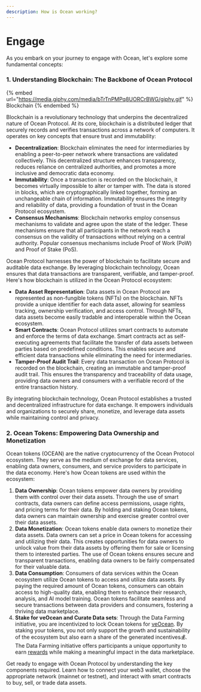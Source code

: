 ```yaml
---
description: How is Ocean working?
---
```


# Engage

As you embark on your journey to engage with Ocean, let's explore some fundamental concepts:

### 1. Understanding Blockchain: The Backbone of Ocean Protocol

{% embed url="https://media.giphy.com/media/bTrTnPMPq8UORCrBWG/giphy.gif" %}
Blockchain
{% endembed %}

Blockchain is a revolutionary technology that underpins the decentralized nature of Ocean Protocol. At its core, blockchain is a distributed ledger that securely records and verifies transactions across a network of computers. It operates on key concepts that ensure trust and immutability:

* **Decentralization**: Blockchain eliminates the need for intermediaries by enabling a peer-to-peer network where transactions are validated collectively. This decentralized structure enhances transparency, reduces reliance on centralized authorities, and promotes a more inclusive and democratic data economy.
* **Immutability**: Once a transaction is recorded on the blockchain, it becomes virtually impossible to alter or tamper with. The data is stored in blocks, which are cryptographically linked together, forming an unchangeable chain of information. Immutability ensures the integrity and reliability of data, providing a foundation of trust in the Ocean Protocol ecosystem.
* **Consensus Mechanisms**: Blockchain networks employ consensus mechanisms to validate and agree upon the state of the ledger. These mechanisms ensure that all participants in the network reach a consensus on the validity of transactions without relying on a central authority. Popular consensus mechanisms include Proof of Work (PoW) and Proof of Stake (PoS).

Ocean Protocol harnesses the power of blockchain to facilitate secure and auditable data exchange. By leveraging blockchain technology, Ocean ensures that data transactions are transparent, verifiable, and tamper-proof. Here's how blockchain is utilized in the Ocean Protocol ecosystem:

* **Data Asset Representation**: Data assets in Ocean Protocol are represented as non-fungible tokens (NFTs) on the blockchain. NFTs provide a unique identifier for each data asset, allowing for seamless tracking, ownership verification, and access control. Through NFTs, data assets become easily tradable and interoperable within the Ocean ecosystem.
* **Smart Contracts**: Ocean Protocol utilizes smart contracts to automate and enforce the terms of data exchange. Smart contracts act as self-executing agreements that facilitate the transfer of data assets between parties based on predefined conditions. This enables secure and efficient data transactions while eliminating the need for intermediaries.
* **Tamper-Proof Audit Trail**: Every data transaction on Ocean Protocol is recorded on the blockchain, creating an immutable and tamper-proof audit trail. This ensures the transparency and traceability of data usage, providing data owners and consumers with a verifiable record of the entire transaction history.

By integrating blockchain technology, Ocean Protocol establishes a trusted and decentralized infrastructure for data exchange. It empowers individuals and organizations to securely share, monetize, and leverage data assets while maintaining control and privacy.



### **2. Ocean Tokens: Empowering Data Ownership and Monetization**

Ocean tokens (OCEAN) are the native cryptocurrency of the Ocean Protocol ecosystem. They serve as the medium of exchange for data services, enabling data owners, consumers, and service providers to participate in the data economy. Here's how Ocean tokens are used within the ecosystem:

1. **Data Ownership**: Ocean tokens empower data owners by providing them with control over their data assets. Through the use of smart contracts, data owners can define access permissions, usage rights, and pricing terms for their data. By holding and staking Ocean tokens, data owners can maintain ownership and exercise greater control over their data assets.
2. **Data Monetization**: Ocean tokens enable data owners to monetize their data assets. Data owners can set a price in Ocean tokens for accessing and utilizing their data. This creates opportunities for data owners to unlock value from their data assets by offering them for sale or licensing them to interested parties. The use of Ocean tokens ensures secure and transparent transactions, enabling data owners to be fairly compensated for their valuable data.
3. **Data Consumption**: Consumers of data services within the Ocean ecosystem utilize Ocean tokens to access and utilize data assets. By paying the required amount of Ocean tokens, consumers can obtain access to high-quality data, enabling them to enhance their research, analysis, and AI model training. Ocean tokens facilitate seamless and secure transactions between data providers and consumers, fostering a thriving data marketplace.
4. **Stake for veOcean and Curate Data sets**: Through the Data Farming initiative, you are incentivized to lock Ocean tokens for [veOcean](../rewards/veocean.md). By staking your tokens, you not only support the growth and sustainability of the ecosystem but also earn a share of the generated incentives💰. The Data Farming initiative offers participants a unique opportunity to earn [rewards](../rewards/) while making a meaningful impact in the data marketplace.&#x20;

Get ready to engage with Ocean Protocol by understanding the key components required. Learn how to connect your web3 wallet, choose the appropriate network (mainnet or testnet), and interact with smart contracts to buy, sell, or trade data assets.
